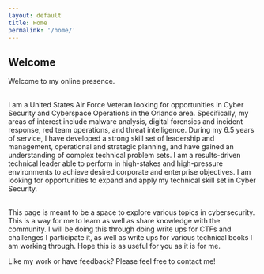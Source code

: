 ```yaml
---
layout: default
title: Home
permalink: '/home/'
---
```


<h2>Welcome</h2>

<p>Welcome to my online presence.<br><br>

I am a United States Air Force Veteran looking for opportunities in Cyber Security and Cyberspace Operations in the Orlando area. Specifically, my areas of interest include malware analysis, digital forensics and incident response, red team operations, and threat intelligence. During my 6.5 years of service, I have developed a strong skill set of leadership and management, operational and strategic planning, and have gained an understanding of complex technical problem sets. I am a results-driven technical leader able to perform in high-stakes and high-pressure environments to achieve desired corporate and enterprise objectives. I am looking for opportunities to expand and apply my technical skill set in Cyber Security.<br><br>

This page is meant to be a space to explore various topics in cybersecurity.
This is a way for me to learn as well as share knowledge with the community.
I will be doing this through doing write ups for CTFs and challenges I participate it,
as well as write ups for various technical books I am working through.
Hope this is as useful for you as it is for me.
</p>

Like my work or have feedback? Please feel free to contact me!
